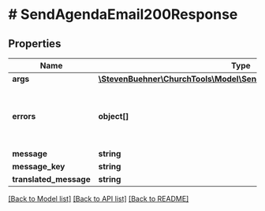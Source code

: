# # SendAgendaEmail200Response

## Properties

Name | Type | Description | Notes
------------ | ------------- | ------------- | -------------
**args** | [**\StevenBuehner\ChurchTools\Model\SendAgendaEmail200ResponseArgs**](SendAgendaEmail200ResponseArgs.md) |  | [optional]
**errors** | **object[]** | Array of DomainObjects with people, who have no eMail Addresses. | [optional]
**message** | **string** |  | [optional]
**message_key** | **string** |  | [optional]
**translated_message** | **string** |  | [optional]

[[Back to Model list]](../../README.md#models) [[Back to API list]](../../README.md#endpoints) [[Back to README]](../../README.md)
